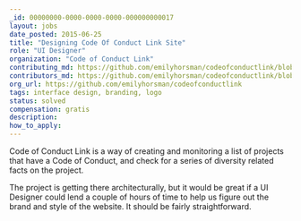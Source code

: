 ```yaml
---
_id: 00000000-0000-0000-0000-000000000017
layout: jobs
date_posted: 2015-06-25
title: "Designing Code Of Conduct Link Site"
role: "UI Designer"
organization: "Code of Conduct Link"
contributing_md: https://github.com/emilyhorsman/codeofconductlink/blob/develop/code_of_conduct.md
contributors_md: https://github.com/emilyhorsman/codeofconductlink/blob/develop/CONTRIBUTORS.md
org_url: https://github.com/emilyhorsman/codeofconductlink
tags: interface design, branding, logo
status: solved
compensation: gratis
description:
how_to_apply:
---
```


Code of Conduct Link is a way of creating and monitoring a list of projects that have a Code of Conduct, and check for a series of diversity related facts on the project.

The project is getting there architecturally, but it would be great if a UI Designer could lend a couple of hours of time to help us figure out the brand and style of the website. It should be fairly straightforward.
